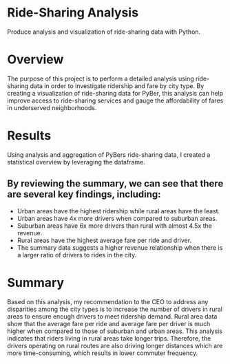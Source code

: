 # Ride-Sharing Analysis
Produce analysis and visualization of ride-sharing data with Python.

# Overview
The purpose of this project is to perform a detailed analysis using ride-sharing data in order to investigate ridership and fare by city type. By creating a visualization of ride-sharing data for PyBer, this analysis can help improve access to ride-sharing services and gauge the affordability of fares in underserved neighborhoods.

# Results
Using analysis and aggregation of PyBers ride-sharing data, I created a statistical overview by leveraging the dataframe.

## By reviewing the summary, we can see that there are several key findings, including:
* Urban areas have the highest ridership while rural areas have the least.
* Urban areas have 4x more drivers when compared to suburban areas.
* Suburban areas have 6x more drivers than rural with almost 4.5x the revenue.
* Rural areas have the highest average fare per ride and driver.
* The summary data suggests a higher revenue relationship when there is a larger ratio of drivers to rides in the city.

# Summary
Based on this analysis, my recommendation to the CEO to address any disparities among the city types is to increase the number of drivers in rural areas to ensure enough drivers to meet ridership demand. Rural area data show that the average fare per ride and average fare per driver is much higher when compared to those of suburban and urban areas. This analysis indicates that riders living in rural areas take longer trips. Therefore, the drivers operating on rural routes are also driving longer distances which are more time-consuming, which results in lower commuter frequency.


